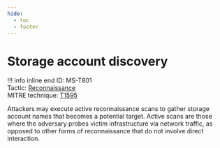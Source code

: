 ```yaml
---
hide:
  - toc
  - footer
---
```


# Storage account discovery

!!! info inline end
    ID: MS-T801<br>
    Tactic: [Reconnaissance](../tactics/Reconnaissance/index.md) <br>
    MITRE technique: [T1595](http://attack.mitre.org/techniques/T1595/)

Attackers may execute active reconnaissance scans to gather storage account names that becomes a potential target. Active scans are those where the adversary probes victim infrastructure via network traffic, as opposed to other forms of reconnaissance that do not involve direct interaction.
